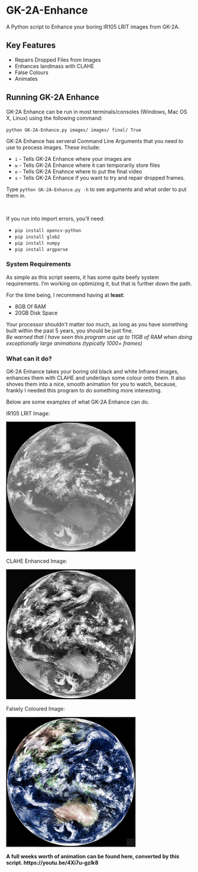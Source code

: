# GK-2A-Enhance
A Python script to Enhance your boring IR105 LRIT images from GK-2A.

## Key Features
- Repairs Dropped Files from Images
- Enhances landmass with CLAHE
- False Colours
- Animates


## Running GK-2A Enhance
GK-2A Enhance can be run in most terminals/consoles (Windows, Mac OS X, Linux) using the following command:

`python GK-2A-Enhance.py images/ images/ final/ True`

GK-2A Enhance has serveral Command Line Arguments that you need to use to process images. These include:
- `i` - Tells GK-2A Enhance where your images are
- `w` - Tells GK-2A Enhance where it can temporarily store files
- `o` - Tells GK-2A Enahnce where to put the final video
- `s` - Tells GK-2A Enhance if you want to try and repair dropped frames.

Type `python GK-2A-Enhance.py -h` to see arguments and what order to put them in.

<br>

If you run into import errors, you'll need:
- `pip install opencv-python`
- `pip install glob2`
- `pip install numpy`
- `pip install argparse`

### System Requirements

As simple as this script seems, it has some quite beefy system requirements. I'm working on optimizing it, but that is further down the path.
<br>

For the time being, I recommend having at **least**:
- 8GB Of RAM
- 20GB Disk Space

Your processor shouldn't matter *too* much, as long as you have something built within the past 5 years, you should be just fine.
<br>
*Be warned that I have seen this program use up to 11GB of RAM when doing exceptionally large animations (typically 1000+ frames)*

### What can it do?
GK-2A Enhance takes your boring old black and white Infrared images, enhances them with CLAHE and underlays some colour onto them. It also shoves them into a nice, smooth animation for you to watch, because, frankly I needed this program to do something more interesting.
<br>

Below are some examples of what GK-2A Enhance can do.
<br>

IR105 LRIT Image:
<p align="left">
  <img src="https://github.com/MouseBatteries/GK-2A-Enhance/blob/master/images/100.jpg" width="350" title="hover text">
</p>

CLAHE Enhanced Image:
<p align="left">
  <img src="https://github.com/MouseBatteries/GK-2A-Enhance/blob/master/examples/8-enhanced.jpg" width="350" title="hover text">
</p>

Falsely Coloured Image:
<p align="left">
  <img src="https://github.com/MouseBatteries/GK-2A-Enhance/blob/master/examples/1-enhanced.jpg" width="350" title="hover text">
</p>
<b>
A full weeks worth of animation can be found here, converted by this script. 
https://youtu.be/4Xi7u-gzIk8
